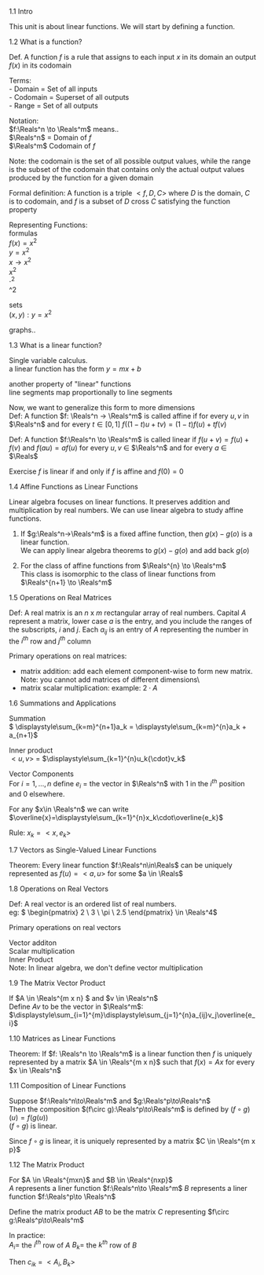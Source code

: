 1.1 Intro

This unit is about linear functions. We will start by defining a function.

1.2 What is a function?

Def. A function $f$ is a rule that assigns to each input $x$ in its domain an output $f(x)$ in its codomain

Terms:\
    - Domain = Set of all inputs\
    - Codomain = Superset of all outputs\
    - Range = Set of all outputs

Notation:\
$f:\Reals^n \to \Reals^m$ means..\
$\Reals^n$ = Domain of $f$\
$\Reals^m$ Codomain of $f$

Note: the codomain is the set of all possible output values, while the range is the subset of the codomain that contains only the actual output values produced by the function for a given domain

Formal definition: A function is a triple $<f, D, C>$ where $D$ is the domain, $C$ is to codomain, and $f$ is a subset of $D$ cross $C$ satisfying the function property

Representing Functions:\
formulas\
$f(x) = x^2$\
$y = x^2$\
$x \to x^2$\
$x^2$\
$\cdot^2$\
^2

sets\
${(x,y): y = x^2}$

graphs..

1.3 What is a linear function?

Single variable calculus.\
a linear function has the form $y=mx+b$

another property of "linear" functions\
line segments map proportionally to line segments

Now, we want to generalize this form to more dimensions\
Def: A function $f: \Reals^n -> \Reals^m$ is called affine if for every $u,v$ in $\Reals^n$ and for every $t \in [0,1]$
 $f((1-t)u + tv) = (1-t)f(u) + tf(v)$

Def: A function $f:\Reals^n \to \Reals^m$ is called linear if $f(u+v) = f(u)+f(v)$ and $f(au) = af(u)$ for every $u,v$ $\in$ $\Reals^n$ and for every $a$ $\in$ $\Reals$

Exercise $f$ is linear if and only if $f$ is affine and $f(0) = 0$

1.4 Affine Functions as Linear Functions

Linear algebra focuses on linear functions. It preserves addition and multiplication by real numbers. We can use linear algebra to study affine functions.

1) If $g:\Reals^n->\Reals^m$ is a fixed affine function, then $g(x) - g(o)$ is a linear function.\
We can apply linear algebra theorems to $g(x) - g(o)$ and add back $g(o)$

2) For the class of affine functions from $\Reals^{n} \to \Reals^m$\
This class is isomorphic to the class of linear functions from $\Reals^{n+1} \to \Reals^m$

1.5 Operations on Real Matrices

Def: A real matrix is an $n$ x $m$ rectangular array of real numbers. Capital $A$ represent a matrix, lower case $a$ is the entry, and you include the ranges of the subscripts, $i$ and $j$. Each $a_{ij}$ is an entry of $A$ representing the number in the $i^{th}$ row and $j^{th}$ column 

Primary operations on real matrices:
- matrix addition: add each element component-wise to form new matrix. Note: you cannot add matrices of different dimensions\
- matrix scalar multiplication: example: $2 \cdot A$

1.6 Summations and Applications

Summation\
$	\displaystyle\sum_{k=m}^{n+1}a_k = 	\displaystyle\sum_{k=m}^{n}a_k + a_{n+1}$ 

Inner product\
$<u,v>$ = $\displaystyle\sum_{k=1}^{n}u_k{\cdot}v_k$

Vector Components\
For $i=1, ..., n$ define $e_i$ = the vector in $\Reals^n$ with $1$ in the $i^{th}$ position and $0$ elsewhere.

For any $x\in \Reals^n$ we can write $\overline{x}=\displaystyle\sum_{k=1}^{n}x_k\cdot\overline{e_k}$

Rule: $x_k = <x,e_k>$

1.7 Vectors as Single-Valued Linear Functions

Theorem: Every linear function $f:\Reals^n\in\Reals$ can be uniquely represented as $f(u)=<a,u>$ for some $a \in \Reals$

1.8 Operations on Real Vectors

Def: A real vector is an ordered list of real numbers.\
eg: 
$
\begin{pmatrix}
   2 \\
   3 \\
   \pi \\
   2.5
\end{pmatrix} \in \Reals^4$

Primary operations on real vectors

Vector additon\
Scalar multiplication\
Inner Product\
Note: In linear algebra, we don't define vector multiplication

1.9 The Matrix Vector Product

If $A \in \Reals^{m x n} $ and $v \in \Reals^n$\
Define $Av$ to be the vector in $\Reals^m$: $\displaystyle\sum_{i=1}^{m}\displaystyle\sum_{j=1}^{n}a_{ij}v_j\overline{e_i}$

1.10 Matrices as Linear Functions

Theorem: If $f: \Reals^n \to \Reals^m$ is a linear function then $f$ is uniquely represented by a matrix $A \in \Reals^{m x n}$ such that $f(x) = Ax$ for every $x \in \Reals^n$

1.11 Composition of Linear Functions

Suppose $f:\Reals^n\to\Reals^m$ and $g:\Reals^p\to\Reals^n$\
Then the composition $(f\circ g):\Reals^p\to\Reals^m$ is defined by $(f\circ g)(u) = f(g(u))$\
$(f\circ g)$ is linear. 

Since $f\circ g$ is linear, it is uniquely represented by a matrix $C \in \Reals^{m x p}$

1.12 The Matrix Product

For $A \in \Reals^{mxn}$ and $B \in \Reals^{nxp}$\
$A$ represents a liner function $f:\Reals^n\to \Reals^m$
$B$ represents a liner function $f:\Reals^p\to \Reals^n$

Define the matrix product $AB$ to be the matrix $C$ representing $f\circ g:\Reals^p\to\Reals^m$

In practice:\
$A_i =$ the $i^{th}$ row of $A$
$B_k =$ the $k^{th}$ row of $B$

Then $c_{ik}$ = $<A_i, B_k>$
